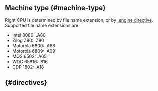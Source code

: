 ## Machine type {#machine-type}

Right CPU is determined by file name extension, or by [.engine directive](/directives.md). Supported file name extensions are:

* Intel 8080: .A80
* Zilog Z80: .Z80
* Motorola 6800: .A68
* Motorola 6809: .A09
* MOS 6502: .A65
* WDC 65816: .816
* CDP 1802: .A18

##  {#directives}



